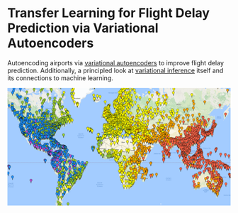 # Transfer Learning for Flight Delay Prediction via Variational Autoencoders

Autoencoding airports via [variational autoencoders](https://jaan.io/what-is-variational-autoencoder-vae-tutorial/) to improve flight delay prediction. Additionally, a principled look at [variational inference](https://www.cs.princeton.edu/courses/archive/fall11/cos597C/lectures/variational-inference-i.pdf) itself and its connections to machine learning.

![one-dimensional variational autoencodings](figures/vae_map.png)
